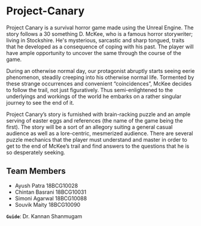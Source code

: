 # Project-Canary

Project Canary is a survival horror game made using the Unreal Engine. 
The story follows a 30 something D. McKee, who is a famous horror storywriter; living in Stockshire. 
He's mysterious, sarcastic and sharp tongued, traits that he developed as a consequence of coping with his past. The player will have ample opportunity to uncover the same through the course of the game. 

During an otherwise normal day, our protagonist abruptly starts seeing eerie phenomenon, steadily creeping into his otherwise normal life. Tormented by these strange occurrences and convenient “coincidences”, McKee decides to follow the trail, not just figuratively.
Thus semi-enlightened to the underlyings and workings of the world he embarks on a rather singular journey to see the end of it.

Project Canary’s story is furnished with brain-racking puzzle and an ample serving of easter eggs and references (the name of the game being the first).
The story will be a sort of an allegory suiting a general casual audience as well as a lore-centric, mesmerized audience.
There are several puzzle mechanics that the player must understand and master in order to get to the end of McKee’s trail and find answers to the questions that he is so desperately seeking.

## Team Members
- Ayush Patra 18BCG10028
- Chintan Basrani 18BCG10031
- Simoni Agarwal 18BCG10088
- Souvik Maity 18BCG10090

**`Guide`**: Dr. Kannan Shanmugam
